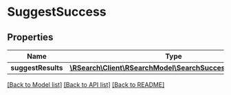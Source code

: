# SuggestSuccess

## Properties
Name | Type | Description | Notes
------------ | ------------- | ------------- | -------------
**suggestResults** | [**\RSearch\Client\RSearchModel\SearchSuccessSearchResults**](SearchSuccessSearchResults.md) |  | 

[[Back to Model list]](../README.md#documentation-for-models) [[Back to API list]](../README.md#documentation-for-api-endpoints) [[Back to README]](../README.md)


